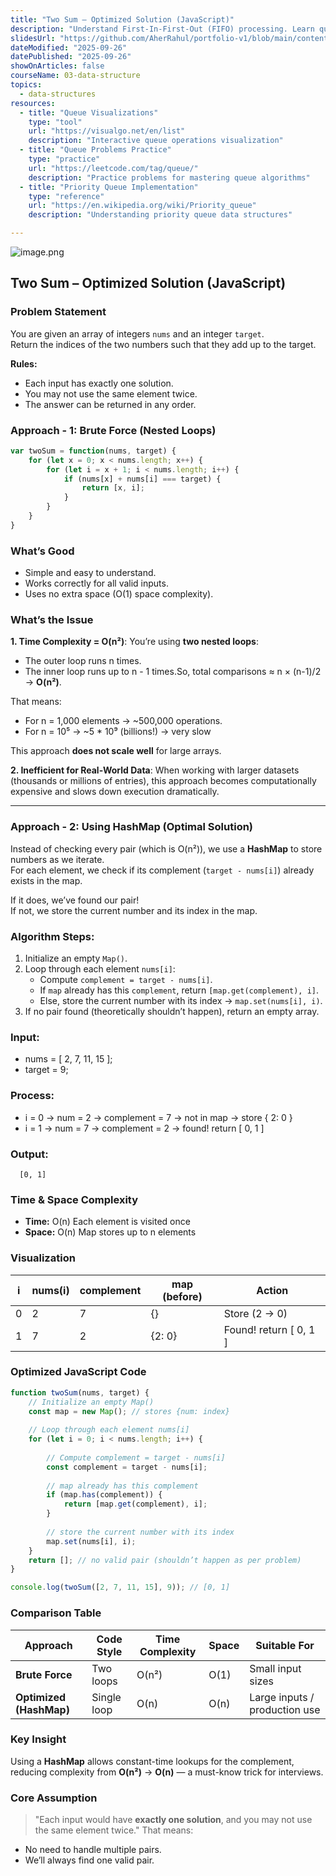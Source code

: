 ```yaml
---
title: "Two Sum – Optimized Solution (JavaScript)"
description: "Understand First-In-First-Out (FIFO) processing. Learn queue operations, circular queues, priority queues, deques, and queue applications in algorithms and system design."
slidesUrl: "https://github.com/AherRahul/portfolio-v1/blob/main/content/articles"
dateModified: "2025-09-26"
datePublished: "2025-09-26"
showOnArticles: false
courseName: 03-data-structure
topics:
  - data-structures
resources:
  - title: "Queue Visualizations"
    type: "tool"
    url: "https://visualgo.net/en/list"
    description: "Interactive queue operations visualization"
  - title: "Queue Problems Practice"
    type: "practice"
    url: "https://leetcode.com/tag/queue/"
    description: "Practice problems for mastering queue algorithms"
  - title: "Priority Queue Implementation"
    type: "reference"
    url: "https://en.wikipedia.org/wiki/Priority_queue"
    description: "Understanding priority queue data structures"

---
```


![image.png](https://res.cloudinary.com/duojkrgue/image/upload/v1758777256/Portfolio/dsa/Data_Structure_and_algorithms_xibaur.png)

Two Sum – Optimized Solution (JavaScript)
-----------------------

### Problem Statement
You are given an array of integers `nums` and an integer `target`.  
Return the indices of the two numbers such that they add up to the target.  

**Rules:**
- Each input has exactly one solution.
- You may not use the same element twice.
- The answer can be returned in any order.

### Approach - 1: Brute Force (Nested Loops)

```javascript
var twoSum = function(nums, target) {      
    for (let x = 0; x < nums.length; x++) {          
        for (let i = x + 1; i < nums.length; i++) {              
            if (nums[x] + nums[i] === target) {                  
                return [x, i];              
            }          
        }      
    }  
}
```

### What’s Good

* Simple and easy to understand.
* Works correctly for all valid inputs.
* Uses no extra space (O(1) space complexity).
    

### What’s the Issue

**1. Time Complexity = O(n²)**: You’re using **two nested loops**:

*   The outer loop runs n times.
*   The inner loop runs up to n - 1 times.So, total comparisons ≈ n × (n-1)/2 → **O(n²)**.
    

That means:
*   For n = 1,000 elements → ~500,000 operations.
*   For n = 10⁵ → ~5 \* 10⁹ (billions!) → very slow 

This approach **does not scale well** for large arrays.
    
**2. Inefficient for Real-World Data**: When working with larger datasets (thousands or millions of entries), this approach becomes computationally expensive and slows down execution dramatically.

---

### Approach - 2: Using HashMap (Optimal Solution)
Instead of checking every pair (which is O(n²)), we use a **HashMap** to store numbers as we iterate.  
For each element, we check if its complement (`target - nums[i]`) already exists in the map.

If it does, we’ve found our pair!  
If not, we store the current number and its index in the map.

### Algorithm Steps:
1. Initialize an empty `Map()`.
2. Loop through each element `nums[i]`:
   - Compute `complement = target - nums[i]`.
   - If `map` already has this `complement`, return `[map.get(complement), i]`.
   - Else, store the current number with its index → `map.set(nums[i], i)`.
3. If no pair found (theoretically shouldn’t happen), return an empty array.

### Input:
* nums = \[ 2, 7, 11, 15 \];
* target = 9;

### Process:
*   i = 0 → num = 2 → complement = 7 → not in map → store { 2: 0 }
*   i = 1 → num = 7 → complement = 2 → found! return \[ 0, 1 \]
    

### Output:
`   [0, 1]   `

### Time & Space Complexity
* **Time:** O(n) Each element is visited once 
* **Space:** O(n) Map stores up to n elements

### Visualization
| i | nums(i) | complement | map (before) | Action               |
| - | ------- | ---------- | ------------ | -------------------- |
| 0 | 2       | 7          | {}           | Store (2 → 0)        |
| 1 | 7       | 2          | {2: 0}       | Found! return \[ 0, 1 \] |


### Optimized JavaScript Code

```javascript
function twoSum(nums, target) {
    // Initialize an empty Map()
    const map = new Map(); // stores {num: index}    
    
    // Loop through each element nums[i]
    for (let i = 0; i < nums.length; i++) {
      
        // Compute complement = target - nums[i]
        const complement = target - nums[i];      
        
        // map already has this complement
        if (map.has(complement)) {        
            return [map.get(complement), i];      
        }      
        
        // store the current number with its index
        map.set(nums[i], i);    
    }    
    return []; // no valid pair (shouldn’t happen as per problem)  
}  

console.log(twoSum([2, 7, 11, 15], 9)); // [0, 1]   
```

### Comparison Table
| Approach                | Code Style  | Time Complexity | Space | Suitable For                  |
| ----------------------- | ----------- | --------------- | ----- | ----------------------------- |
| **Brute Force**         | Two loops   | O(n²)           | O(1)  | Small input sizes             |
| **Optimized (HashMap)** | Single loop | O(n)            | O(n)  | Large inputs / production use |


### Key Insight
Using a **HashMap** allows constant-time lookups for the complement, reducing complexity from **O(n²)** → **O(n)** — a must-know trick for interviews.

### Core Assumption
> "Each input would have **exactly one solution**, and you may not use the same element twice." That means:

*   No need to handle multiple pairs.
*   We’ll always find one valid pair.